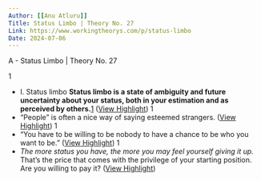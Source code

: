 ```yaml
---
Author: [[Anu Atluru]]
Title: Status Limbo | Theory No. 27
Link: https://www.workingtheorys.com/p/status-limbo
Date: 2024-07-06
---
```

A - Status Limbo | Theory No. 27

1
- I. Status limbo
  **Status limbo is a state of ambiguity and future uncertainty about your status, both in your estimation and as perceived by others.**[1](https://www.workingtheorys.com/p/status-limbo#footnote-1-140604205) ([View Highlight](https://read.readwise.io/read/01hmvv3s1mbemwsdr4pxrcj661))
1
- “People” is often a nice way of saying esteemed strangers. ([View Highlight](https://read.readwise.io/read/01hmvv5mpzkvh9sksngrfpazen))
1
- “You have to be willing to be nobody to have a chance to be who you want to be.” ([View Highlight](https://read.readwise.io/read/01hmvv5v6nzr8hb95rh6vzw899))
1
- *The more status you have, the more you may feel yourself giving it up.* That’s the price that comes with the privilege of your starting position. Are you willing to pay it? ([View Highlight](https://read.readwise.io/read/01hmvv83dhwrz8dbx1xdvy91rh))
